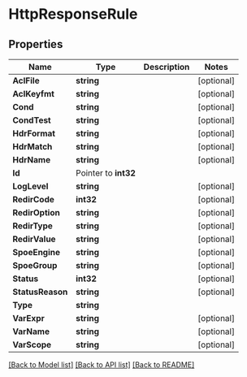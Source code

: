 # HttpResponseRule

## Properties

Name | Type | Description | Notes
------------ | ------------- | ------------- | -------------
**AclFile** | **string** |  | [optional] 
**AclKeyfmt** | **string** |  | [optional] 
**Cond** | **string** |  | [optional] 
**CondTest** | **string** |  | [optional] 
**HdrFormat** | **string** |  | [optional] 
**HdrMatch** | **string** |  | [optional] 
**HdrName** | **string** |  | [optional] 
**Id** | Pointer to **int32** |  | 
**LogLevel** | **string** |  | [optional] 
**RedirCode** | **int32** |  | [optional] 
**RedirOption** | **string** |  | [optional] 
**RedirType** | **string** |  | [optional] 
**RedirValue** | **string** |  | [optional] 
**SpoeEngine** | **string** |  | [optional] 
**SpoeGroup** | **string** |  | [optional] 
**Status** | **int32** |  | [optional] 
**StatusReason** | **string** |  | [optional] 
**Type** | **string** |  | 
**VarExpr** | **string** |  | [optional] 
**VarName** | **string** |  | [optional] 
**VarScope** | **string** |  | [optional] 

[[Back to Model list]](../README.md#documentation-for-models) [[Back to API list]](../README.md#documentation-for-api-endpoints) [[Back to README]](../README.md)


